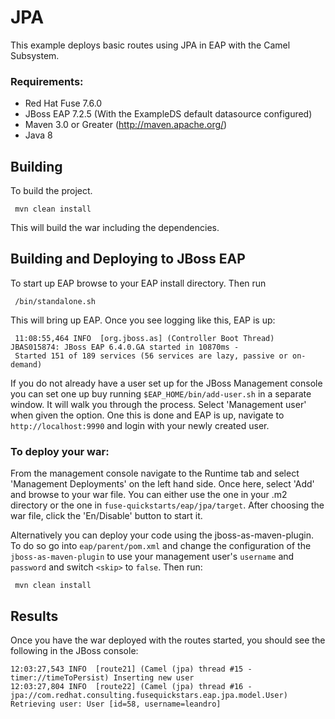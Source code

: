 JPA
===

This example deploys basic routes using JPA in EAP with the Camel Subsystem.

### Requirements:

 * Red Hat Fuse 7.6.0
 * JBoss EAP 7.2.5 (With the ExampleDS default datasource configured)
 * Maven 3.0 or Greater (http://maven.apache.org/)
 * Java 8

Building
--------
To build the project.

     mvn clean install

This will build the war including the dependencies.

Building and Deploying to JBoss EAP
-----------------------------------

To start up EAP browse to your EAP install directory. Then run

     /bin/standalone.sh

This will bring up EAP. Once you see logging like this, EAP is up:

     11:08:55,464 INFO  [org.jboss.as] (Controller Boot Thread) JBAS015874: JBoss EAP 6.4.0.GA started in 10870ms - 
     Started 151 of 189 services (56 services are lazy, passive or on-demand)

If you do not already have a user set up for the JBoss Management console you can set one up buy running `$EAP_HOME/bin/add-user.sh` in a separate window. It will walk you through the process. Select 'Management user' when given the option. One this is done and EAP is up, navigate to `http://localhost:9990`  and login with your newly created user. 

### To deploy your war:

From the management console navigate to the Runtime tab and select 'Management Deployments' on the left hand side. Once here, select 'Add' and browse to your war file. You can either use the one in your .m2 directory or the one in `fuse-quickstarts/eap/jpa/target`. After choosing the war file, click the 'En/Disable' button to start it.

Alternatively you can deploy your code using the jboss-as-maven-plugin. To do so go into `eap/parent/pom.xml` and change the configuration of the `jboss-as-maven-plugin` to use your management user's `username` and `password` and switch `<skip>` to `false`.  Then run:

     mvn clean install


Results
-----------------------
Once you have the war deployed with the routes started, you should see the following in the JBoss console:

    12:03:27,543 INFO  [route21] (Camel (jpa) thread #15 - timer://timeToPersist) Inserting new user
    12:03:27,804 INFO  [route22] (Camel (jpa) thread #16 - jpa://com.redhat.consulting.fusequickstars.eap.jpa.model.User) Retrieving user: User [id=58, username=leandro]


